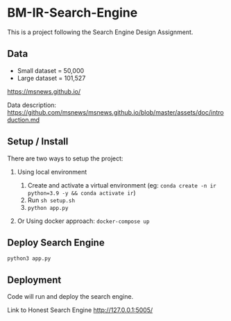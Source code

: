 # BM-IR-Search-Engine

This is a project following the Search Engine Design Assignment.

## Data

- Small dataset = 50,000
- Large dataset = 101,527

https://msnews.github.io/

Data description: https://github.com/msnews/msnews.github.io/blob/master/assets/doc/introduction.md

## Setup / Install

There are two ways to setup the project:

1. Using local environment
    1. Create and activate a virtual environment (eg: `conda create -n ir python=3.9 -y && conda activate ir`)
    1. Run `sh setup.sh`
    1. `python app.py`

2. Or Using docker approach: `docker-compose up`

## Deploy Search Engine

`python3 app.py`

## Deployment

Code will run and deploy the search engine.

Link to Honest Search Engine
http://127.0.0.1:5005/
